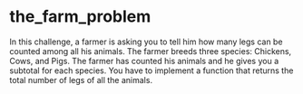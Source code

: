 # the_farm_problem
In this challenge, a farmer is asking you to tell him how many legs can be
counted among all his animals. The farmer breeds three species: Chickens, Cows, and Pigs.
The farmer has counted his animals and he gives you a subtotal for each species.
You have to implement a function that returns the total number of legs of all the animals.

